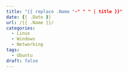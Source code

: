 ```yaml
---
title: "{{ replace .Name "-" " " | title }}"
date: {{ .Date }}
url: /{{ .Name }}/
categories:
  - Linux
  - Windows
  - Networking
tags:
  - Ubuntu
draft: false
---
```

<!--more-->
